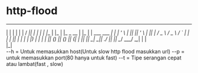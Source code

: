 # http-flood
 _      _    _             __  _                    _ 
| |    | |  | |           / _|| |                  | |
| |__  | |_ | |_  _ __   | |_ | |  ___    ___    __| |
| '_ \ | __|| __|| '_ \  |  _|| | / _ \  / _ \  / _` |
| | | || |_ | |_ | |_) | | |  | || (_) || (_) || (_| |
|_| |_| \__| \__|| .__/  |_|  |_| \___/  \___/  \__,_|
                 | |                                  
                 |_|                                      
--h = Untuk memasukkan host(Untuk slow http flood masukkan url)
--p = untuk memasukkan port(80 hanya untuk fast)
--t = Tipe serangan cepat atau lambat(fast , slow)
